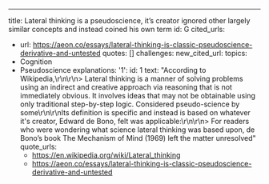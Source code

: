 ---
title: Lateral thinking is a pseudoscience, it’s creator ignored other largely similar
  concepts and instead coined his own term
id: G
cited_urls:
- url: https://aeon.co/essays/lateral-thinking-is-classic-pseudoscience-derivative-and-untested
  quotes: []
  challenges: 
new_cited_url: 
topics:
- Cognition
- Pseudoscience
explanations:
  '1':
    id: 1
    text: "According to Wikipedia,\r\n\r\n> Lateral thinking is a manner of solving
      problems using an indirect and creative approach via reasoning that is not immediately
      obvious. It involves ideas that may not be obtainable using only traditional
      step-by-step logic. Considered pseudo-science by some\r\n\r\nIts definition
      is specific and instead is based on whatever it's creator, Edward de Bono, felt
      was applicable:\r\n\r\n> For readers who were wondering what science lateral
      thinking was based upon, de Bono’s book The Mechanism of Mind (1969) left the
      matter unresolved"
    quote_urls:
    - https://en.wikipedia.org/wiki/Lateral_thinking
    - https://aeon.co/essays/lateral-thinking-is-classic-pseudoscience-derivative-and-untested
